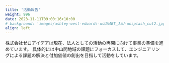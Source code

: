 ```yaml
---
title: '活動報告'
weight: 996
date: 2023-11-11T09:00:16+10:00
# background: 'images/ashley-west-edwards-usUA4BT_JiU-unsplash_cut2.jpg'
align: left
---
```


株式会社ゼロアイデアは現在、法人としての活動の再開に向けて事業の準備を進めています。
具体的には中山間地域の課題にフォーカスして、エンジニアリングによる課題の解決と付加価値の創出を目指して活動をしています。


